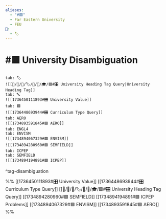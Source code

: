 ```yaml
---
aliases:
  - "#🟩"
  - Far Eastern University
  - FEU
📁:
  - 🏷️
---
```

# #🟩 University Disambiguation

```tabs
tab: 🏷️
![[📁/🧠/🏁/🏷️/📁/🧠/🎓/🟩#🎛️ University Heading Tag Query|University Heading Tag]]
tab: 🔤
![[1736450111893#🎛️ University Value]]
tab: 🟩
![[1736448693944#🎛️ Curriculum Type Query]]
tab: AERO
![[1734893591845#🟩 AERO]]
tab: ENGL4
tab: ENVISM
![[1734894067329#🟩 ENVISM]]
![[1734894280960#🟩 SEMFIELD]]
tab: ICPEP
tab: SEMFIELD
![[1734894194891#🟩 ICPEP]]
```

^tag-disambiguation

%%
[[1736450111893#🎛️ University Value]]
[[1736448693944#🎛️ Curriculum Type Query]]
[[📁/🧠/🏁/🏷️/📁/🧠/🎓/🟩#🎛️ University Heading Tag Query]]
[[1734894280960#🟩 SEMFIELD]]
[[1734894194891#🟩 ICPEP Problems]]
[[1734894067329#🟩 ENVISM]]
[[1734893591845#🟩 AERO]]
%%